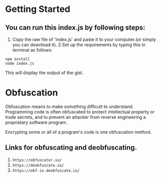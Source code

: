 # Getting Started
## You can run this index.js by following steps:
1. Copy the raw file of 'index.js' and paste it to your computer.(or simply you can download it).
2.Set up the requirements by typing this in terminal as follows:
```
npm install
node index.js
```
This will display the output of the gist.

# Obfuscation
Obfuscation means to make something difficult to understand. Programming code is often obfuscated to protect intellectual property or trade secrets, and to prevent an 
attacker from reverse engineering a proprietary software program.

Encrypting some or all of a program's code is one obfuscation method.

## Links for  obfuscating and deobfuscating.

1.  ``` https://obfuscator.io/  ```
2. ```https://deobfuscate.io/  ```
3. ```https://obf-io.deobfuscate.io/ ```
